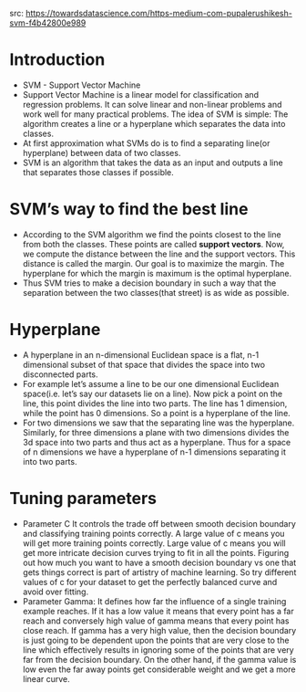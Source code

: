 src: https://towardsdatascience.com/https-medium-com-pupalerushikesh-svm-f4b42800e989

# Introduction
- SVM - Support Vector Machine
- Support Vector Machine is a linear model for classification and regression problems. It can solve linear and non-linear problems and work well for many practical problems. The idea of SVM is simple: The algorithm creates a line or a hyperplane which separates the data into classes.
- At first approximation what SVMs do is to find a separating line(or hyperplane) between data of two classes.
- SVM is an algorithm that takes the data as an input and outputs a line that separates those classes if possible.

# SVM’s way to find the best line
- According to the SVM algorithm we find the points closest to the line from both the classes. These points are called **support vectors**.
Now, we compute the distance between the line and the support vectors. This distance is called the margin. Our goal is to maximize the margin.
The hyperplane for which the margin is maximum is the optimal hyperplane.
- Thus SVM tries to make a decision boundary in such a way that the separation between the two classes(that street) is as wide as possible.

# Hyperplane
- A hyperplane in an n-dimensional Euclidean space is a flat, n-1 dimensional subset of that space that divides the space into two disconnected parts.
- For example let’s assume a line to be our one dimensional Euclidean space(i.e. let’s say our datasets lie on a line). Now pick a point on the line, this point divides the line into two parts. The line has 1 dimension, while the point has 0 dimensions. So a point is a hyperplane of the line.
- For two dimensions we saw that the separating line was the hyperplane. Similarly, for three dimensions a plane with two dimensions divides the 3d space into two parts and thus act as a hyperplane. Thus for a space of n dimensions we have a hyperplane of n-1 dimensions separating it into two parts.

# Tuning parameters
- Parameter C
It controls the trade off between smooth decision boundary and classifying training points correctly. A large value of c means you will get more training points correctly.
Large value of c means you will get more intricate decision curves trying to fit in all the points. Figuring out how much you want to have a smooth decision boundary vs one that gets things correct is part of artistry of machine learning. So try different values of c for your dataset to get the perfectly balanced curve and avoid over fitting.
- Parameter Gamma:
It defines how far the influence of a single training example reaches. If it has a low value it means that every point has a far reach and conversely high value of gamma means that every point has close reach.
If gamma has a very high value, then the decision boundary is just going to be dependent upon the points that are very close to the line which effectively results in ignoring some of the points that are very far from the decision boundary.
On the other hand, if the gamma value is low even the far away points get considerable weight and we get a more linear curve.
